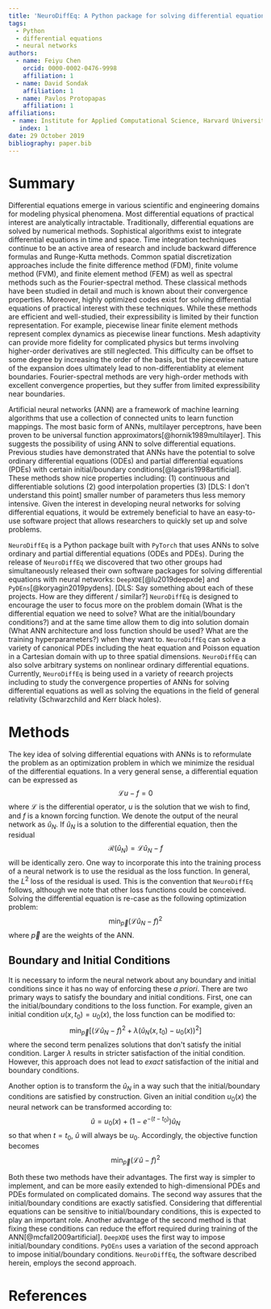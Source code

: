```yaml
---
title: 'NeuroDiffEq: A Python package for solving differential equations with neural networks'
tags:
  - Python
  - differential equations
  - neural networks
authors:
  - name: Feiyu Chen
    orcid: 0000-0002-0476-9998
    affiliation: 1
  - name: David Sondak
    affiliation: 1
  - name: Pavlos Protopapas
    affiliation: 1
affiliations:
 - name: Institute for Applied Computational Science, Harvard University, Cambridge, MA, United States
   index: 1
date: 29 October 2019
bibliography: paper.bib
---
```


# Summary

Differential equations emerge in various scientific and engineering domains for modeling physical phenomena.  Most
differential equations of practical interest are analytically intractable.  Traditionally, differential equations are solved
by numerical methods.  Sophistical algorithms exist to integrate differential equations in time and space.  Time integration
techniques continue to be an active area of research and include backward difference formulas and Runge-Kutta methods.
Common spatial discretization approaches include the finite difference method (FDM), finite volume method (FVM), and finite
element method (FEM) as well as spectral methods such as the Fourier-spectral method.  These classical methods have been
studied in detail and much is known about their convergence properties.  Moreover, highly optimized codes exist for solving
differential equations of practical interest with these techniques.  While these methods are efficient and well-studied,
their expressibility is limited by their function representation.  For example, piecewise linear finite element methods
represent complex dynamics as piecewise linear functions.  Mesh adaptivity can provide more fidelity for complicated physics
but terms involving higher-order derivatives are still neglected.  This difficulty can be offset to some degree by increasing
the order of the basis, but the piecewise nature of the expansion does ultimately lead to non-differentiablity at element
boundaries.  Fourier-spectral methods are very high-order methods with excellent convergence properties, but they
suffer from limited expressibility near boundaries.

Artificial neural networks (ANN) are a framework of machine learning algorithms that use a collection of connected units to
learn function mappings. The most basic form of ANNs, multilayer perceptrons, have been proven to be universal function 
approximators[@hornik1989multilayer]. This suggests the possibility of using ANN to solve differential equations. Previous 
studies have demonstrated that ANNs have the potential to solve ordinary differential equations (ODEs) and partial
differential equations (PDEs) with certain initial/boundary conditions[@lagaris1998artificial]. These methods show nice
properties including: (1) continuous and differentiable solutions (2) good interpolation properties (3) [DLS:  I don't
understand this point] smaller number of parameters thus less memory intensive.  Given the interest in developing neural
networks for solving differential equations, it would be extremely beneficial to have an easy-to-use software project that
allows researchers to quickly set up and solve problems.

``NeuroDiffEq`` is a Python package built with ``PyTorch`` that uses ANNs to solve ordinary and partial differential
equations (ODEs and PDEs).  During the release of ``NeuroDiffEq`` we discovered that two other groups had simultaneously
released their own software packages for solving differential equations with neural networks:  ``DeepXDE``[@lu2019deepxde]
and ``PyDEns``[@koryagin2019pydens]. [DLS:  Say something about each of these projects.  How are they different / similar?]
``NeuroDiffEq`` is designed to encourage the user to focus more on the problem domain (What is the differential equation we
need to solve? What are the initial/boundary conditions?) and at the same time allow them to dig into solution domain (What
ANN architecture and loss function should be used? What are the training hyperparameters?) when they want to.  ``NeuroDiffEq`` 
can solve a variety of canonical PDEs including the heat equation and Poisson equation in a Cartesian domain with up to three
spatial dimensions.  ``NeuroDiffEq`` can also solve arbitrary systems on nonlinear ordinary differential equations.
Currently, ``NeuroDiffEq`` is being used in a variety of reearch projects including to study the convergence properties of ANNs 
for solving differential equations as well as solving the equations in the field of general relativity (Schwarzchild and Kerr 
black holes). 

# Methods

The key idea of solving differential equations with ANNs is to reformulate the problem as an optimization problem in which we
minimize the residual of the differential equations.  In a very general sense, a differential equation can be expressed as
$$\mathcal{L}u - f = 0$$
where $\mathcal{L}$ is the differential operator, $u$ is the solution that we wish to find, and $f$ is a known forcing
function.  We denote the output of the neural network as $\hat{u}_{N}$.  If $\widehat{u}_{N}$ is a solution to the differential
equation, then the residual $$\mathcal{R}\left(\widehat{u}_{N}\right) = \mathcal{L}\widehat{u}_{N} - f $$ will be identically zero.
One way to incorporate this into the training process of a neural network is to use the residual as the loss function.  In
general, the $L^{2}$ loss of the residual is used.  This is the convention that ``NeuroDiffEq`` follows, although we note
that other loss functions could be conceived.  Solving the differential equation is re-case as the following optimization
problem: 
$$
\min_{\vec{p}}\left(\mathcal{L}\widehat{u}_{N} - f\right)^2
$$
where $\vec{p}$ are the weights of the ANN.

## Boundary and Initial Conditions
It is necessary to inform the neural network about any boundary and initial conditions since it has no way of enforcing these *a priori*.
There are two primary ways to satisfy the boundary and initial conditions.  First, one can the initial/boundary conditions to the
loss function.  For example, given an initial condition $u\left(x,t_{0}\right) = u_{0}\left(x\right)$, the loss function can
be modified to:
$$
\min_{\vec{p}}\left[\left(\mathcal{L}\widehat{u}_{N} - f\right)^2 + \lambda\left(\widehat{u}_{N}\left(x,t_{0}\right) - u_0\left(x\right)\right)^2\right]
$$
where the second term penalizes solutions that don't satisfy the initial condition.  Larger $\lambda$ results in stricter
satisfaction of the initial condition.  However, this approach does not lead to *exact* satisfaction of the initial and
boundary conditions.

Another option is to transform the $\widehat{u}_{N}$ in a way such that the initial/boundary conditions are satisfied by
construction.  Given an initial condition $u_{0}\left(x\right)$ the neural network can be transformed according to:
$$
\widehat{u} = u_{0}\left(x\right) + \left(1-e^{-\left(t-t_{0}\right)}\right)\widehat{u}_{N}
$$
so that when $t = t_0$, $\widehat{u}$ will always be $u_0$. Accordingly, the objective function becomes 
$$
\min_{\vec{p}}\left(\mathcal{L}\widehat{u} - f\right)^2
$$

Both these two methods have their advantages. The first way is simpler to implement, and can be more easily extended to
high-dimensional PDEs and PDEs formulated on complicated domains. The second way assures that the initial/boundary conditions
 are exactly satisfied.  Considering that differential equations can be sensitive to initial/boundary conditions, this is
expected to play an important role. Another advantage of the second method is that fixing these conditions can reduce the
effort required during training of the ANN[@mcfall2009artificial]. ``DeepXDE`` uses the first way to impose initial/boundary 
conditions. ``PyDEns`` uses a variation of the second approach to impose initial/boundary conditions. ``NeuroDiffEq``, the
software described herein, employs the second approach. 

# References
